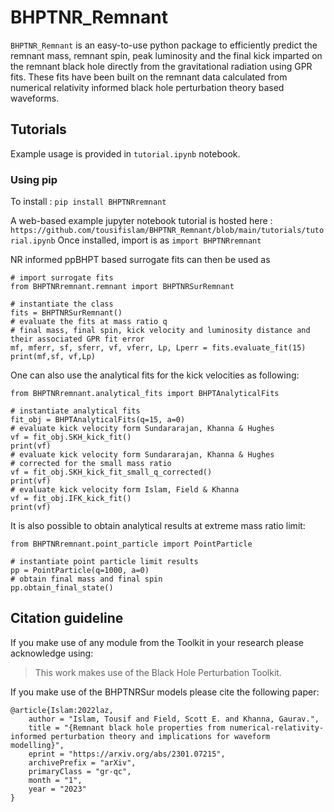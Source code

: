 # BHPTNR_Remnant

```BHPTNR_Remnant``` is an easy-to-use python package to efficiently predict the remnant mass, remnant spin, peak luminosity and the final kick imparted on the remnant black hole directly from the gravitational radiation using GPR fits. These fits have been built on the remnant data calculated from numerical relativity informed black hole perturbation theory based waveforms. 

## Tutorials

Example usage is provided in ```tutorial.ipynb``` notebook.

### Using pip
To install : ```pip install BHPTNRremnant```

A web-based example jupyter notebook tutorial is hosted here : ```https://github.com/tousifislam/BHPTNR_Remnant/blob/main/tutorials/tutorial.ipynb```
Once installed, import is as ```import BHPTNRremnant```

NR informed ppBHPT based surrogate fits can then be used as
```
# import surrogate fits
from BHPTNRremnant.remnant import BHPTNRSurRemnant

# instantiate the class
fits = BHPTNRSurRemnant()
# evaluate the fits at mass ratio q
# final mass, final spin, kick velocity and luminosity distance and their associated GPR fit error
mf, mferr, sf, sferr, vf, vferr, Lp, Lperr = fits.evaluate_fit(15)
print(mf,sf, vf,Lp)
```

One can also use the analytical fits for the kick velocities as following:
```
from BHPTNRremnant.analytical_fits import BHPTAnalyticalFits

# instantiate analytical fits
fit_obj = BHPTAnalyticalFits(q=15, a=0)
# evaluate kick velocity form Sundararajan, Khanna & Hughes
vf = fit_obj.SKH_kick_fit()
print(vf)
# evaluate kick velocity form Sundararajan, Khanna & Hughes
# corrected for the small mass ratio
vf = fit_obj.SKH_kick_fit_small_q_corrected()
print(vf)
# evaluate kick velocity form Islam, Field & Khanna
vf = fit_obj.IFK_kick_fit()
print(vf)
```

It is also possible to obtain analytical results at extreme mass ratio limit:
```
from BHPTNRremnant.point_particle import PointParticle

# instantiate point particle limit results
pp = PointParticle(q=1000, a=0)
# obtain final mass and final spin
pp.obtain_final_state()
```

## Citation guideline

If you make use of any module from the Toolkit in your research please acknowledge using:

> This work makes use of the Black Hole Perturbation Toolkit.

If you make use of the BHPTNRSur models please cite the following paper:

```
@article{Islam:2022laz,
    author = "Islam, Tousif and Field, Scott E. and Khanna, Gaurav.",
    title = "{Remnant black hole properties from numerical-relativity-informed perturbation theory and implications for waveform modelling}",
    eprint = "https://arxiv.org/abs/2301.07215",
    archivePrefix = "arXiv",
    primaryClass = "gr-qc",
    month = "1",
    year = "2023"
}
```

